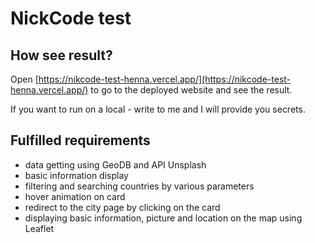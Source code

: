 # NickCode test

## How see result?

Open [https://nikcode-test-henna.vercel.app/](https://nikcode-test-henna.vercel.app/) to go to the deployed website and see the result.

If you want to run on a local - write to me and I will provide you secrets.

## Fulfilled requirements

- data getting using GeoDB and API Unsplash
- basic information display
- filtering and searching countries by various parameters
- hover animation on card
- redirect to the city page by clicking on the card
- displaying basic information, picture and location on the map using Leaflet
